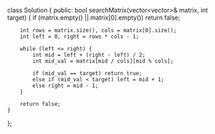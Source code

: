 class Solution {
public:
    bool searchMatrix(vector<vector<int>>& matrix, int target) {
        if (matrix.empty() || matrix[0].empty()) return false;

        int rows = matrix.size(), cols = matrix[0].size();
        int left = 0, right = rows * cols - 1;

        while (left <= right) {
            int mid = left + (right - left) / 2;
            int mid_val = matrix[mid / cols][mid % cols];

            if (mid_val == target) return true;
            else if (mid_val < target) left = mid + 1;
            else right = mid - 1;
        }

        return false;
    }
};

